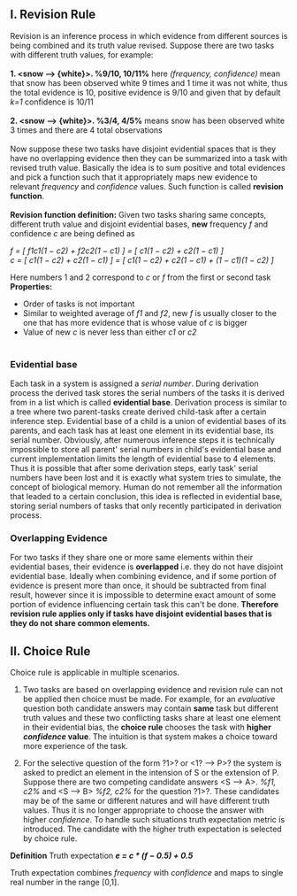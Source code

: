 ## I. Revision Rule
Revision is an inference process in which evidence from different sources is being combined and its truth value revised. 
Suppose there are two tasks with different truth values, for example: 
<br/><br/>
**1. <snow --> {white}>. %9/10, 10/11%** here _(frequency, confidence)_ mean that snow has been observed white 9 times and 1 time it was not white, thus the total evidence is 10, positive evidence is 9/10 and given that by default _k=1_ confidence is 10/11
<br/><br/>
**2. <snow --> {white}>. %3/4, 4/5%** means snow has been observed white 3 times and there are 4 total observations
<br/><br/>
Now suppose these two tasks have disjoint evidential spaces that is they have no overlapping evidence then they can be summarized into a task with revised truth value. Basically the idea is to sum positive and total evidences and pick a function such that it appropriately maps new evidence to relevant _frequency_ and _confidence_ values. Such function is called **revision function**.
<br/><br/>
**Revision function definition:** Given two tasks sharing same concepts, different truth value and disjoint evidential bases, **new** frequency _f_ and confidence _c_ are being defined as

_f = [ f1c1(1 − c2) + f2c2(1 − c1) ] = [ c1(1 − c2) + c2(1 − c1) ]_ <br/>
_c = [ c1(1 − c2) + c2(1 − c1) ] = [ c1(1 − c2) + c2(1 − c1) + (1 − c1)(1 − c2) ]_

Here numbers 1 and 2 correspond to _c_ or _f_ from the first or second task<br/>
**Properties:** <br/>
* Order of tasks is not important
* Similar to weighted average of _f1_ and _f2_, new _f_ is usually closer to the one that has more evidence that is whose value of _c_ is bigger
* Value of new _c_ is never less than either _c1_ or _c2_
<br/><br/>

### Evidential base
Each task in a system is assigned a _serial number_. During derivation process the derived task stores the serial numbers of the tasks it is derived from in a list which is called **evidential base**. Derivation process is similar to a tree where two parent-tasks create derived child-task after a certain inference step. Evidential base of a child is a union of evidential bases of its parents, and each task has at least one element in its evidential base, its serial number. Obviously, after numerous inference steps it is technically impossible to store all parent' serial numbers in child's evidential base and current implementation limits the length of evidential base to 4 elements. Thus it is possible that after some derivation steps, early task' serial numbers have been lost and it is exactly what system tries to simulate, the concept of biological memory. Human do not remember all the information that leaded to a certain conclusion, this idea is reflected in evidential base, storing serial numbers of tasks that only recently participated in derivation process.

### Overlapping Evidence
For two tasks if they share one or more same elements within their evidential bases, their evidence is **overlapped** i.e. they do not have disjoint evidential base. Ideally when combining evidence, and if some portion of evidence is present more than once, it should be subtracted from final result, however since it is impossible to determine exact amount of some portion of evidence influencing certain task this can't be done. **Therefore revision rule applies only if tasks have disjoint evidential bases that is they do not share common elements.**

## II. Choice Rule
Choice rule is applicable in multiple scenarios.
1. Two tasks are based on overlapping evidence and revision rule can not be applied then choice must be made. For example, for an _evaluative_ question both candidate answers may contain **same** task but different truth values and these two conflicting tasks share at least one element in their evidential bias, the **choice rule** chooses the task with **higher _confidence_ value**. The intuition is that system makes a choice toward more experience of the task. 

2. For the selective question of the form <S-->?1>? or <1? --> P>? the system is asked to predict an element in the intension of S or the extension of P. Suppose there are two competing candidate answers <S --> A>. _%f1, c2%_ and <S --> B> _%f2, c2%_ for the question <S-->?1>?. These candidates may be of the same or different natures and will have different truth values. Thus it is no longer appropriate to choose the answer with higher _confidence_. To handle such situations truth expectation metric is introduced. The candidate with the higher truth expectation is selected by choice rule.

**Definition**  Truth expectation **_e = c * (f − 0.5) + 0.5_**

Truth expectation combines _frequency_ with _confidence_ and maps to single real number in the range [0,1]. 
